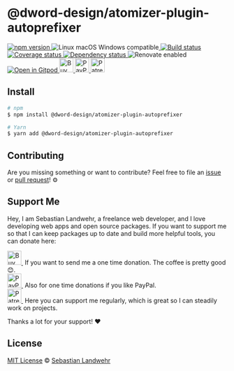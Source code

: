 <!-- TITLE/ -->
# @dword-design/atomizer-plugin-autoprefixer
<!-- /TITLE -->

<!-- BADGES/ -->
  <p>
    <a href="https://npmjs.org/package/@dword-design/atomizer-plugin-autoprefixer">
      <img
        src="https://img.shields.io/npm/v/@dword-design/atomizer-plugin-autoprefixer.svg"
        alt="npm version"
      >
    </a><img src="https://img.shields.io/badge/os-linux%20%7C%C2%A0macos%20%7C%C2%A0windows-blue" alt="Linux macOS Windows compatible"><a href="https://github.com/dword-design/atomizer-plugin-autoprefixer/actions">
      <img
        src="https://github.com/dword-design/atomizer-plugin-autoprefixer/workflows/build/badge.svg"
        alt="Build status"
      >
    </a><a href="https://codecov.io/gh/dword-design/atomizer-plugin-autoprefixer">
      <img
        src="https://codecov.io/gh/dword-design/atomizer-plugin-autoprefixer/branch/master/graph/badge.svg"
        alt="Coverage status"
      >
    </a><a href="https://david-dm.org/dword-design/atomizer-plugin-autoprefixer">
      <img src="https://img.shields.io/david/dword-design/atomizer-plugin-autoprefixer" alt="Dependency status">
    </a><img src="https://img.shields.io/badge/renovate-enabled-brightgreen" alt="Renovate enabled"><br/><a href="https://gitpod.io/#https://github.com/dword-design/atomizer-plugin-autoprefixer">
      <img src="https://gitpod.io/button/open-in-gitpod.svg" alt="Open in Gitpod">
    </a><a href="https://www.buymeacoffee.com/dword">
      <img
        src="https://www.buymeacoffee.com/assets/img/guidelines/download-assets-sm-2.svg"
        alt="Buy Me a Coffee"
        height="32"
      >
    </a><a href="https://paypal.me/SebastianLandwehr">
      <img
        src="https://dword-design.de/images/paypal.svg"
        alt="PayPal"
        height="32"
      >
    </a><a href="https://www.patreon.com/dworddesign">
      <img
        src="https://dword-design.de/images/patreon.svg"
        alt="Patreon"
        height="32"
      >
    </a>
</p>
<!-- /BADGES -->

<!-- DESCRIPTION/ -->

<!-- /DESCRIPTION -->

<!-- INSTALL/ -->
## Install

```bash
# npm
$ npm install @dword-design/atomizer-plugin-autoprefixer

# Yarn
$ yarn add @dword-design/atomizer-plugin-autoprefixer
```
<!-- /INSTALL -->

<!-- LICENSE/ -->
## Contributing

Are you missing something or want to contribute? Feel free to file an [issue](https://github.com/dword-design/atomizer-plugin-autoprefixer/issues) or [pull request](https://github.com/dword-design/atomizer-plugin-autoprefixer/pulls)! ⚙️

## Support Me

Hey, I am Sebastian Landwehr, a freelance web developer, and I love developing web apps and open source packages. If you want to support me so that I can keep packages up to date and build more helpful tools, you can donate here:

<p>
  <a href="https://www.buymeacoffee.com/dword">
    <img
      src="https://www.buymeacoffee.com/assets/img/guidelines/download-assets-sm-2.svg"
      alt="Buy Me a Coffee"
      height="32"
    >
  </a>&nbsp;If you want to send me a one time donation. The coffee is pretty good 😊.<br/>
  <a href="https://paypal.me/SebastianLandwehr">
    <img
      src="https://dword-design.de/images/paypal.svg"
      alt="PayPal"
      height="32"
    >
  </a>&nbsp;Also for one time donations if you like PayPal.<br/>
  <a href="https://www.patreon.com/dworddesign">
    <img
      src="https://dword-design.de/images/patreon.svg"
      alt="Patreon"
      height="32"
    >
  </a>&nbsp;Here you can support me regularly, which is great so I can steadily work on projects.
</p>

Thanks a lot for your support! ❤️

## License

[MIT License](https://opensource.org/licenses/MIT) © [Sebastian Landwehr](https://dword-design.de)
<!-- /LICENSE -->
